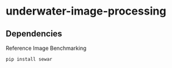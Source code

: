 # underwater-image-processing

## Dependencies

Reference Image Benchmarking

```
pip install sewar
```
